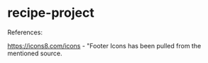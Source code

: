 # recipe-project

References:

https://icons8.com/icons - "Footer Icons has been pulled from the mentioned source.

